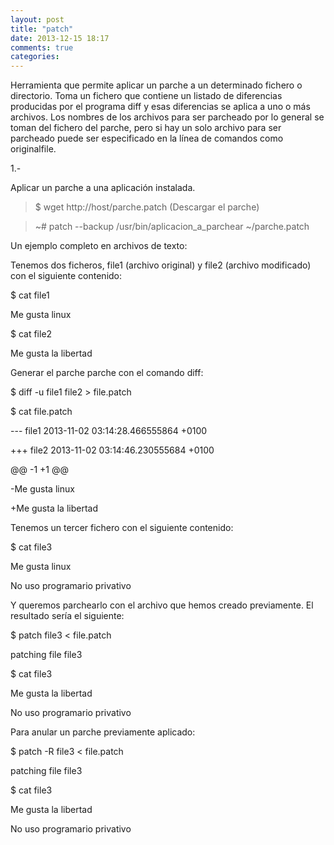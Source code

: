 ```yaml
---
layout: post
title: "patch"
date: 2013-12-15 18:17
comments: true
categories: 
---
```

Herramienta que permite aplicar un parche a un determinado fichero o directorio. Toma un fichero que contiene un listado de diferencias producidas por el programa diff y esas diferencias se aplica a uno o más archivos. Los nombres de los archivos para ser parcheado por lo general se toman del fichero del parche, pero si hay un solo archivo para ser parcheado puede ser especificado en la línea de comandos como originalfile.

1.-

Aplicar un parche a una aplicación instalada.

>$ wget http://host/parche.patch  (Descargar el parche)

>~# patch --backup /usr/bin/aplicacion_a_parchear ~/parche.patch

Un ejemplo completo en archivos de texto:

Tenemos dos ficheros, file1 (archivo original) y file2 (archivo modificado) con el siguiente contenido:

$ cat file1

Me gusta linux

$ cat file2

Me gusta la libertad

Generar el parche parche con el comando diff:

$ diff -u file1 file2 > file.patch

$ cat file.patch

--- file1	2013-11-02 03:14:28.466555864 +0100

+++ file2	2013-11-02 03:14:46.230555684 +0100

@@ -1 +1 @@

-Me gusta linux

+Me gusta la libertad

Tenemos un tercer fichero con el siguiente contenido:

$ cat file3

Me gusta linux

No uso programario privativo

Y queremos parchearlo con el archivo que hemos creado previamente. El resultado sería el siguiente:

$ patch file3 < file.patch

patching file file3

$ cat file3

Me gusta la libertad

No uso programario privativo

Para anular un parche previamente aplicado:

$ patch -R file3 < file.patch

patching file file3

$ cat file3

Me gusta la libertad

No uso programario privativo

